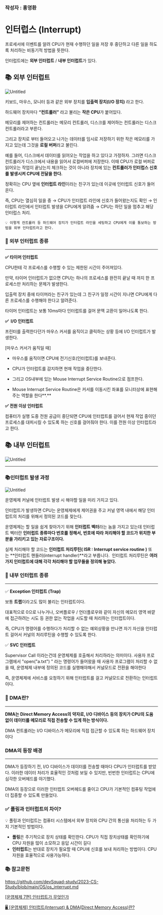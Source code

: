 ### 작성자 : 홍영환

# 인터럽스 (Interrupt)


프로세서에 이벤트를 알려 CPU가 현재 수행하던 일을 저장 후 중단하고 다른 일을 하도록 처리하는 비동기적 방법을 뜻한다.

인터럽트에는 **외부 인터럽트** / **내부 인터럽트**가 있다.

## 📚 외부 인터럽트


![Untitled](https://github.com/EN-CS-STUDY/CS_STUDY/assets/77156858/e4c9ef6c-c85e-4a55-a65f-2d763c26c32e)

키보드, 마우스, 모니터 등과 같은 외부 장치를 **입출력 장치(I/O 장치)** 라고 한다. 

하드웨어 장치마다 **“컨트롤러”** 라고 불리는 **작은 CPU**가 붙어있다.

메모리를 제어하는 컨트롤러는 메모리 컨트롤러, 디스크를 제어하는 컨트롤러는 디스크 컨트롤러라고 부른다.

그리고 장치로 부터 들어오고 나가는 데이터를 임시로 저장하기 위한 작은 메모리를 가지고 있는데 그것을 **로컬 버퍼**라고 불린다.

예를 들어, 디스크에서 데이터를 읽어오는 작업을 하고 있다고 가정하자. 그러면 디스크 컨트롤러가 디스크에서 내용을 읽어서 로컬버퍼에 저장한다. 이때 CPU가 로컬 버퍼로 읽어오는 작업이 끝났는지 체크하는 것이 아니라 장치에 있는 **컨트롤러가 인터럽스 신호를 발생시켜 CPU에 전달을 한다.**

정확히는 CPU 옆에 **인터럽트 라인**이라는 친구가 있는데 이곳에 인터럽트 신호가 들어온다.

즉, CPU는 열심히 일을 중 → CPU가 인터럽트 라인에 신호가 들어왔는지도 확인 → 인터럽트 라인에서 인터럽트 발생을 CPU에게 알려줌 → CPU는 하던 일을 멈추고 해당 인터럽스 처리.

```
💡 이렇게 컨트롤러 등 하드웨어 장치가 인터럽트 라인을 세팅하고 CPU에게 이를 통보하는 방법을 외부 인터럽트라고 한다.
```


### 📕 외부 인터럽트 종류

---

**✅ 타이머 인터럽트**

CPU한테 각 프로세스를 수행할 수 있는 제한된 시간이 주어져있다.

만약, 타이머 인터럽트가 없으면 CPU는 하나의 프로세스를 완전히 끝날 때 까지 한 프로세스만 처리하는 문제가 발생한다.

입출력 장치 중에 타이머라는 친구가 있는데 그 친구가 일정 시간이 지나면 CPU에게 다른 프로세스를 수행해야 한다고 알려준다.

타이머 인터럽트는 보통 10ms마다 인터럽트를 걸어 문맥 교환이 일어나도록 한다.

**✅  I/O 인터럽트**

프린터를 출력한다던가 마우스 커서를 움직이고 클릭하는 상황 등에 I/O 인터럽트가 발생한다.

[마우스 커서가 움직일 때]

- 마우스를 움직이면 CPU에 전기신호(인터럽트)를 보내준다.

- CPU가 인터럽트를 감지하면 현재 작업을 중단한다.

- 그리고 OS내부에 있는 Mouse Interrupt Service Routine으로 점프한다.

- Mouse Interrupt Service Routine은 커서를 이동시킨 좌표를 모니터상에 표현해주는 역할을 한다**.**

**✅ 전원 이상 인터럽트**

컴퓨터가 실행 도중 전원 공급이 중단되면 CPU에 인터럽트를 걸어서 현재 작업 중이던 프로세스를 대피시킬 수 있도록 하는 신호를 걸어줘야 한다. 이를 전원 이상 인터럽트라고 한다.

## 📚 내부 인터럽트

![Untitled](https://github.com/EN-CS-STUDY/CS_STUDY/assets/77156858/7a3a4e0f-7bce-4b4b-b6d7-87d39055999b)

---

### 📚인터럽트 발생 과정

![Untitled](https://github.com/EN-CS-STUDY/CS_STUDY/assets/77156858/f698d7f9-8845-42ba-ab0a-acf28a854ace)

운영체제 커널에 인터럽트 발생 시 해야할 일을 미리 가지고 있다.

인터럽트가 발생하면 CPU는 운영체제에게 제어권을 주고 커널 영역 내에서 해당 인터럽트의 처리를 위해서 정의된 코드를 찾는다.

운영체제는 할 일을 쉽게 찾아가기 위해 **인터럽트 벡터**라는 놈을 가지고 있는데 인터럽트 벡터란 **인터럽트 종류마다 번호를 정해서, 번호에 따라 처리해야 할 코드가 위치한 부분을 가리키고 있는 자료구조이다.**

실제 처리해야 할 코드는 **인터럽트 처리루틴( ISR : Interrupt service routine )** 또는 **인터럽트 핸들러(interrupt handler)**라고 부릅니다.  인터럽트 처리루틴은 **여러가지 인터럽트에 대해 각각 처리해야 할 업무들을 정의해 놓았다.**

### 📕 내부 인터럽트 종류

---

✅ **Exception 인터럽트 (Trap)**

보통 **트랩**이라고도 많이 불리는 인터럽트이다.

대표적으로 0으로 나누거나, 오버플로우 / 언더플로우와 같이 자신의 메모리 영역 바깥에 접근하려는 시도 등 권한 없는 작업을 시도할 때 처리하는 인터럽트이다.

즉, CPU가 명령어를 수행하다가 처리할 수 없는 예외상황을 만나면 자기 자신을 인터럽트 걸어서 커널의 처리루틴을 수행할 수 있도록 한다.

✅ **SVC 인터럽트**

Supervisor Call 이라는건데 운영체제를 호출해서 처리하라는 의미이다. 사용자 프로그램에서 "open("a.txt") " 라는 명령어가 들어왔을 때 사용자 프로그램이 처리할 수 없을 때, 운영체제 내부에 정의된 코드를 실행해야해서 커널모드로 전환을 해야한다

즉, 운영체제에 서비스를 요청하기 위해 인터럽트를 걸고 커널모드로 전환하는 인터럽트이다.

### 🤔 DMA란?

---

**DMA는 Direct Memory Access의 약자로, I/O 디바이스 등의 장치가 CPU의 도움 없이 데이터를 메모리로 직접 전송할 수 있게 하는 방식이다.**

DMA 컨트롤러는 I/O 디바이스가 메모리에 직접 접근할 수 있도록 하는 하드웨어 장치이다

### **DMA의 등장 배경**

---

DMA가 등장하기 전, I/O 디바이스가 데이터를 전송할 때마다 CPU가 인터럽트를 받았다. 이러한 데이터 처리가 효율적인 것처럼 보일 수 있지만, 빈번한 인터럽트는 CPU에 심각한 오버헤드를 야기했다.

DMA의 등장으로 이러한 인터럽트 오버헤드를 줄이고 CPU가 기본적인 컴퓨팅 작업에 더 집중할 수 있도록 만들었다.

### **✅ 폴링과 인터럽트의 차이?**

<aside>
💡 폴링과 인터럽트는 컴퓨터 시스템에서 외부 장치와 CPU 간의 통신을 처리하는 두 가지 기본적인 방법이다.

</aside>

- **폴링**은 주기적으로 장치 상태를 확인한다. CPU가 직접 장치상태를 확인하기에 CPU 자원을 많이 소모하고 응답 시간이 길다
- **인터럽트**는 반대로 장치가 필요할 때 CPU에 신호를 보내 처리하는 방법이다. CPU 자원을 효율적으로 사용가능하다.


### 📚 참고문헌

https://github.com/devSquad-study/2023-CS-Study/blob/main/OS/os_interrupt.md

[[운영체제 7편] 인터럽트가 무엇인가](https://baebalja.tistory.com/354)

[🖥️ [운영체제] 인터럽트(Interrupt) & DMA(Direct Memory Access)란?](https://scottxchoo.xyz/cs-os-004/)